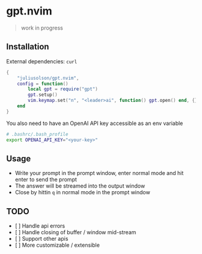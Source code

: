 # gpt.nvim

> work in progress

## Installation

External dependencies: `curl`

```lua
{
    "juliusolson/gpt.nvim",
    config = function()
        local gpt = require("gpt")
        gpt.setup()
        vim.keymap.set("n", "<leader>ai", function() gpt.open() end, {})
    end
}
```

You also need to have an OpenAI API key accessible as an env variable
```bash
# .bashrc/.bash_profile
export OPENAI_API_KEY="<your-key>"
```

## Usage

* Write your prompt in the prompt window, enter normal mode and hit enter to send the prompt
* The answer will be streamed into the output window
* Close by hittin `q` in normal mode in the prompt window

## TODO

* [ ] Handle api errors
* [ ] Handle closing of buffer / window mid-stream
* [ ] Support other apis
* [ ] More customizable / extensible
